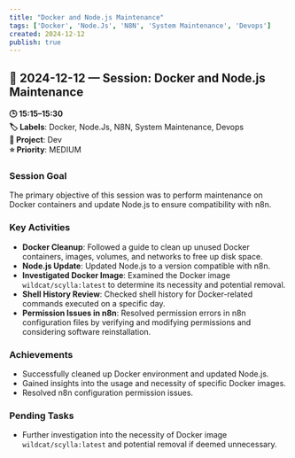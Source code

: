 ```yaml
---
title: "Docker and Node.js Maintenance"
tags: ['Docker', 'Node.Js', 'N8N', 'System Maintenance', 'Devops']
created: 2024-12-12
publish: true
---
```


## 📅 2024-12-12 — Session: Docker and Node.js Maintenance

**🕒 15:15–15:30**  
**🏷️ Labels**: Docker, Node.Js, N8N, System Maintenance, Devops  
**📂 Project**: Dev  
**⭐ Priority**: MEDIUM  


### Session Goal
The primary objective of this session was to perform maintenance on Docker containers and update Node.js to ensure compatibility with n8n.

### Key Activities
- **Docker Cleanup**: Followed a guide to clean up unused Docker containers, images, volumes, and networks to free up disk space.
- **Node.js Update**: Updated Node.js to a version compatible with n8n.
- **Investigated Docker Image**: Examined the Docker image `wildcat/scylla:latest` to determine its necessity and potential removal.
- **Shell History Review**: Checked shell history for Docker-related commands executed on a specific day.
- **Permission Issues in n8n**: Resolved permission errors in n8n configuration files by verifying and modifying permissions and considering software reinstallation.

### Achievements
- Successfully cleaned up Docker environment and updated Node.js.
- Gained insights into the usage and necessity of specific Docker images.
- Resolved n8n configuration permission issues.

### Pending Tasks
- Further investigation into the necessity of Docker image `wildcat/scylla:latest` and potential removal if deemed unnecessary.
